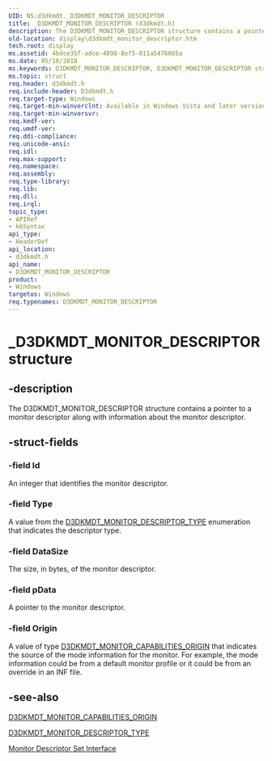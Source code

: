 ```yaml
---
UID: NS:d3dkmdt._D3DKMDT_MONITOR_DESCRIPTOR
title: _D3DKMDT_MONITOR_DESCRIPTOR (d3dkmdt.h)
description: The D3DKMDT_MONITOR_DESCRIPTOR structure contains a pointer to a monitor descriptor along with information about the monitor descriptor.
old-location: display\d3dkmdt_monitor_descriptor.htm
tech.root: display
ms.assetid: 4bdce35f-adce-4898-8ef5-011a5476065a
ms.date: 05/10/2018
ms.keywords: D3DKMDT_MONITOR_DESCRIPTOR, D3DKMDT_MONITOR_DESCRIPTOR structure [Display Devices], DmStructs_760a75c4-4db4-445e-a63b-7e77b6b69090.xml, _D3DKMDT_MONITOR_DESCRIPTOR, d3dkmdt/D3DKMDT_MONITOR_DESCRIPTOR, display.d3dkmdt_monitor_descriptor
ms.topic: struct
req.header: d3dkmdt.h
req.include-header: D3dkmdt.h
req.target-type: Windows
req.target-min-winverclnt: Available in Windows Vista and later versions of the Windows operating systems.
req.target-min-winversvr: 
req.kmdf-ver: 
req.umdf-ver: 
req.ddi-compliance: 
req.unicode-ansi: 
req.idl: 
req.max-support: 
req.namespace: 
req.assembly: 
req.type-library: 
req.lib: 
req.dll: 
req.irql: 
topic_type:
- APIRef
- kbSyntax
api_type:
- HeaderDef
api_location:
- d3dkmdt.h
api_name:
- D3DKMDT_MONITOR_DESCRIPTOR
product:
- Windows
targetos: Windows
req.typenames: D3DKMDT_MONITOR_DESCRIPTOR
---
```


# _D3DKMDT_MONITOR_DESCRIPTOR structure


## -description


The D3DKMDT_MONITOR_DESCRIPTOR structure contains a pointer to a monitor descriptor along with information about the monitor descriptor.


## -struct-fields




### -field Id

An integer that identifies the monitor descriptor.


### -field Type

A value from the <a href="https://msdn.microsoft.com/library/windows/hardware/ff546099">D3DKMDT_MONITOR_DESCRIPTOR_TYPE</a> enumeration that indicates the descriptor type.


### -field DataSize

The size, in bytes, of the monitor descriptor.


### -field pData

A pointer to the monitor descriptor.


### -field Origin

A value of type <a href="https://msdn.microsoft.com/library/windows/hardware/ff546075">D3DKMDT_MONITOR_CAPABILITIES_ORIGIN</a> that indicates the source of the mode information for the monitor. For example, the mode information could be from a default monitor profile or it could be from an override in an INF file.


## -see-also




<a href="https://msdn.microsoft.com/library/windows/hardware/ff546075">D3DKMDT_MONITOR_CAPABILITIES_ORIGIN</a>



<a href="https://msdn.microsoft.com/library/windows/hardware/ff546099">D3DKMDT_MONITOR_DESCRIPTOR_TYPE</a>



<a href="https://msdn.microsoft.com/library/windows/hardware/ff568427">Monitor Descriptor Set Interface</a>
 

 

